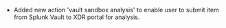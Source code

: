 * Added new action 'vault sandbox analysis' to enable user to submit item from Splunk Vault to XDR portal for analysis.
